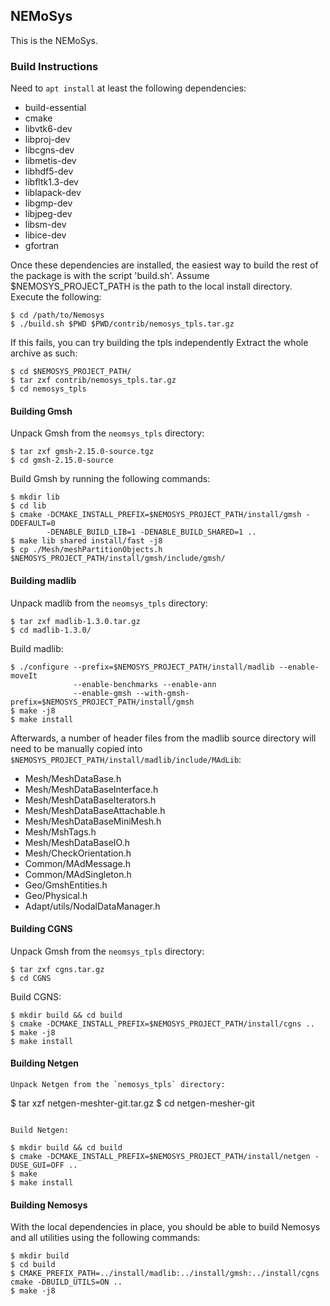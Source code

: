 NEMoSys
----------
This is the NEMoSys.

### Build Instructions ###

Need to `apt install` at least the following dependencies:

* build-essential
* cmake
* libvtk6-dev
* libproj-dev
* libcgns-dev
* libmetis-dev
* libhdf5-dev
* libfltk1.3-dev
* liblapack-dev
* libgmp-dev
* libjpeg-dev
* libsm-dev
* libice-dev
* gfortran

Once these dependencies are installed, the easiest way to build the rest of the 
package is with the script 'build.sh'. Assume $NEMOSYS_PROJECT_PATH is the path to
the local install directory. Execute the following:

```
$ cd /path/to/Nemosys
$ ./build.sh $PWD $PWD/contrib/nemosys_tpls.tar.gz

```

If this fails, you can try building the tpls independently
Extract the whole archive as such:

```
$ cd $NEMOSYS_PROJECT_PATH/
$ tar zxf contrib/nemosys_tpls.tar.gz 
$ cd nemosys_tpls
```

#### Building Gmsh ####

Unpack Gmsh from the `neomsys_tpls` directory:

```
$ tar zxf gmsh-2.15.0-source.tgz
$ cd gmsh-2.15.0-source
```

Build Gmsh by running the following commands:

```
$ mkdir lib
$ cd lib
$ cmake -DCMAKE_INSTALL_PREFIX=$NEMOSYS_PROJECT_PATH/install/gmsh -DDEFAULT=0
        -DENABLE_BUILD_LIB=1 -DENABLE_BUILD_SHARED=1 ..
$ make lib shared install/fast -j8
$ cp ./Mesh/meshPartitionObjects.h $NEMOSYS_PROJECT_PATH/install/gmsh/include/gmsh/
```

#### Building madlib ####

Unpack madlib from the `neomsys_tpls` directory:

```
$ tar zxf madlib-1.3.0.tar.gz
$ cd madlib-1.3.0/
```

Build madlib:

```
$ ./configure --prefix=$NEMOSYS_PROJECT_PATH/install/madlib --enable-moveIt
              --enable-benchmarks --enable-ann
              --enable-gmsh --with-gmsh-prefix=$NEMOSYS_PROJECT_PATH/install/gmsh
$ make -j8
$ make install
```

Afterwards, a number of header files from the madlib source directory will
need to be manually copied into `$NEMOSYS_PROJECT_PATH/install/madlib/include/MAdLib`:

* Mesh/MeshDataBase.h
* Mesh/MeshDataBaseInterface.h
* Mesh/MeshDataBaseIterators.h
* Mesh/MeshDataBaseAttachable.h
* Mesh/MeshDataBaseMiniMesh.h
* Mesh/MshTags.h
* Mesh/MeshDataBaseIO.h
* Mesh/CheckOrientation.h
* Common/MAdMessage.h
* Common/MAdSingleton.h
* Geo/GmshEntities.h
* Geo/Physical.h
* Adapt/utils/NodalDataManager.h

#### Building CGNS ####

Unpack Gmsh from the `neomsys_tpls` directory:

```
$ tar zxf cgns.tar.gz
$ cd CGNS
```

Build CGNS:

```
$ mkdir build && cd build
$ cmake -DCMAKE_INSTALL_PREFIX=$NEMOSYS_PROJECT_PATH/install/cgns ..
$ make -j8
$ make install
```

#### Building Netgen ####
```
Unpack Netgen from the `nemosys_tpls` directory:

```
$ tar xzf netgen-meshter-git.tar.gz
$ cd netgen-mesher-git
```

Build Netgen:

$ mkdir build && cd build
$ cmake -DCMAKE_INSTALL_PREFIX=$NEMOSYS_PROJECT_PATH/install/netgen -DUSE_GUI=OFF ..
$ make
$ make install
```

#### Building Nemosys ####

With the local dependencies in place, you should be able to build Nemosys and all utilities
using the following commands:

```
$ mkdir build
$ cd build
$ CMAKE_PREFIX_PATH=../install/madlib:../install/gmsh:../install/cgns cmake -DBUILD_UTILS=ON ..
$ make -j8
```
